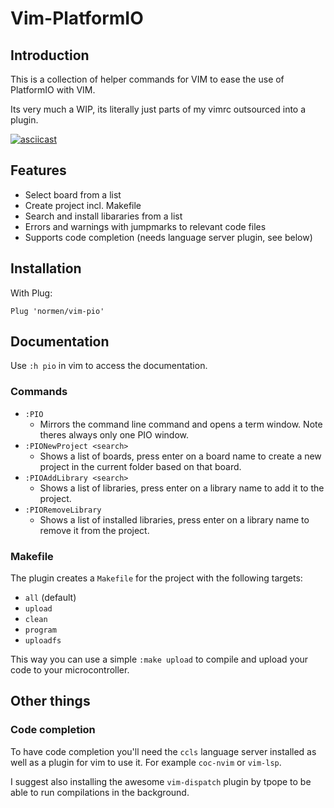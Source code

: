 # Vim-PlatformIO
## Introduction
This is a collection of helper commands for VIM to ease the use of PlatformIO with VIM.

Its very much a WIP, its literally just parts of my vimrc outsourced into a plugin.

[![asciicast](https://asciinema.org/a/4r0GnvuQo2dFCzTisdnqk7RX1.svg)](https://asciinema.org/a/4r0GnvuQo2dFCzTisdnqk7RX1)

## Features

- Select board from a list
- Create project incl. Makefile
- Search and install libararies from a list
- Errors and warnings with jumpmarks to relevant code files
- Supports code completion (needs language server plugin, see below)

## Installation
With Plug:
```
Plug 'normen/vim-pio'
```

## Documentation

Use `:h pio` in vim to access the documentation.

### Commands
- `:PIO`
  - Mirrors the command line command and opens a term window. Note theres always only one PIO window.
- `:PIONewProject <search>`
  - Shows a list of boards, press enter on a board name to create a new project in the current folder based on that board.
- `:PIOAddLibrary <search>`
  - Shows a list of libraries, press enter on a library name to add it to the project.
- `:PIORemoveLibrary`
  - Shows a list of installed libraries, press enter on a library name to remove it from the project.

### Makefile
The plugin creates a `Makefile` for the project with the following targets:
- `all` (default)
- `upload`
- `clean`
- `program`
- `uploadfs`

This way you can use a simple `:make upload` to compile and upload your code to your microcontroller.

## Other things
### Code completion
To have code completion you'll need the `ccls` language server installed as well as a plugin for vim to use it. For example `coc-nvim` or `vim-lsp`.

I suggest also installing the awesome `vim-dispatch` plugin by tpope to be able to run compilations in the background.
